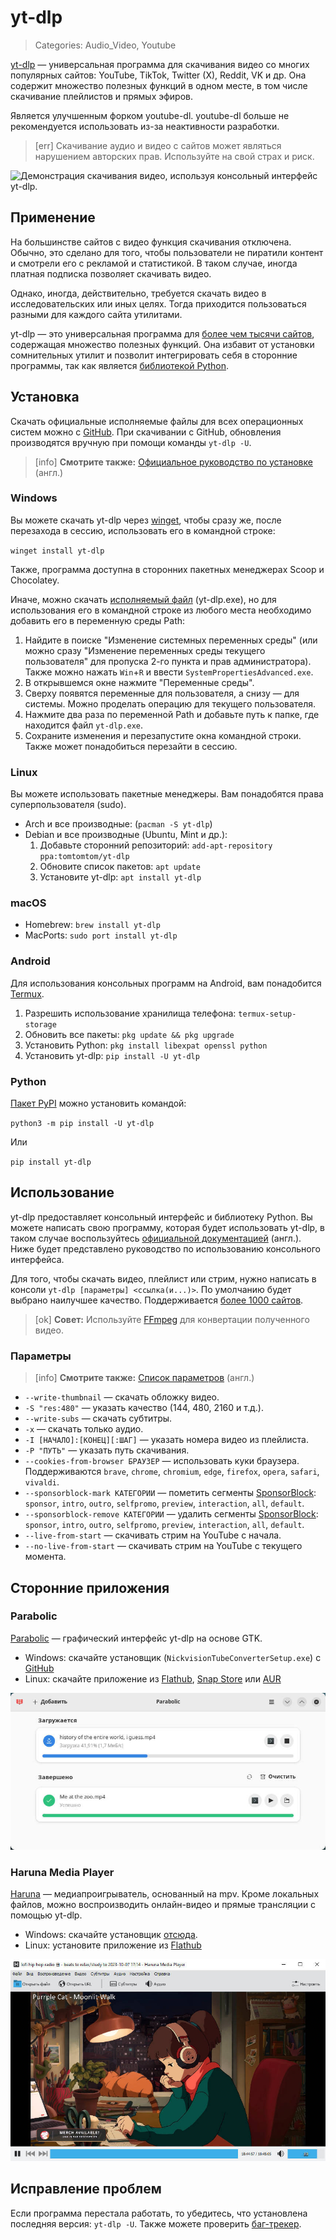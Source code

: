 # yt-dlp
> Categories: Audio_Video, Youtube

[yt-dlp](https://github.com/yt-dlp/yt-dlp) — универсальная программа для
скачивания видео со многих популярных сайтов: YouTube, TikTok, Twitter (X),
Reddit, VK и др. Она содержит множество полезных функций в одном месте, в том
числе скачивание плейлистов и прямых эфиров.

Является улучшенным форком youtube-dl. youtube-dl больше не рекомендуется
использовать из-за неактивности разработки.

> [err] Скачивание аудио и видео с сайтов может являться нарушением авторских
> прав. Используйте на свой страх и риск.

![Демонстрация скачивания видео, используя консольный интерфейс
yt-dlp.](/media/yt_dlp.jpg)

## Применение

На большинстве сайтов с видео функция скачивания отключена. Обычно, это сделано
для того, чтобы пользователи не пиратили контент и смотрели его с рекламой и
статистикой. В таком случае, иногда платная подписка позволяет скачивать видео.

Однако, иногда, действительно, требуется скачать видео в исследовательских или
иных целях. Тогда приходится пользоваться разными для каждого сайта утилитами.

yt-dlp — это универсальная программа для [более чем тысячи
сайтов](https://github.com/yt-dlp/yt-dlp/blob/master/supportedsites.md),
содержащая множество полезных функций. Она избавит от установки сомнительных
утилит и позволит интегрировать себя в сторонние программы, так как является
[библиотекой Python](https://pypi.org/project/yt-dlp).

## Установка

Скачать официальные исполняемые файлы для всех операционных систем можно с
[GitHub](https://github.com/yt-dlp/yt-dlp/releases). При скачивании с GitHub,
обновления производятся вручную при помощи команды `yt-dlp -U`.

> [info] **Смотрите также:** [Официальное руководство по
> установке](https://github.com/yt-dlp/yt-dlp/wiki/Installation) (англ.)

### Windows

Вы можете скачать yt-dlp через [winget](/wiki/winget.html), чтобы сразу же,
после перезахода в сессию, использовать его в командной строке:

`winget install yt-dlp`

Также, программа доступна в сторонних пакетных менеджерах Scoop и Chocolatey.

Иначе, можно скачать [исполняемый
файл](https://github.com/yt-dlp/yt-dlp/releases) (yt-dlp.exe), но для
использования его в командной строке из любого места необходимо добавить его в
переменную среды Path:

1. Найдите в поиске "Изменение системных переменных среды" (или можно сразу
"Изменение переменных среды текущего пользователя" для пропуска 2-го пункта и
прав администратора). Также можно нажать `Win`+`R` и ввести
`SystemPropertiesAdvanced.exe`.
2. В открывшемся окне нажмите "Переменные среды".
3. Сверху появятся переменные для пользователя, а снизу — для системы. Можно
проделать операцию для текущего пользователя.
4. Нажмите два раза по переменной Path и добавьте путь к папке, где находится
файл `yt-dlp.exe`.
5. Сохраните изменения и перезапустите окна командной строки. Также может
понадобиться перезайти в сессию.

### Linux

Вы можете использовать пакетные менеджеры. Вам понадобятся права
суперпользователя (sudo).

- Arch и все производные: (`pacman -S yt-dlp`)
- Debian и все производные (Ubuntu, Mint и др.):
    1. Добавьте сторонний репозиторий: `add-apt-repository ppa:tomtomtom/yt-dlp`
    2. Обновите список пакетов: `apt update`
    3. Установите yt-dlp: `apt install yt-dlp`

### macOS

- Homebrew: `brew install yt-dlp`
- MacPorts: `sudo port install yt-dlp`

### Android

Для использования консольных программ на Android, вам понадобится
[Termux](https://github.com/termux/termux-app/releases).

1. Разрешить использование хранилища телефона: `termux-setup-storage`
2. Обновить все пакеты: `pkg update && pkg upgrade`
3. Установить Python: `pkg install libexpat openssl python`
4. Установить yt-dlp: `pip install -U yt-dlp`

### Python

[Пакет PyPI](https://pypi.org/project/yt-dlp) можно установить командой:

`python3 -m pip install -U yt-dlp`

Или

`pip install yt-dlp`

## Использование

yt-dlp предоставляет консольный интерфейс и библиотеку Python. Вы можете
написать свою программу, которая будет использовать yt-dlp, в таком случае
воспользуйтесь
[официальной документацией](https://github.com/yt-dlp/yt-dlp#embedding-yt-dlp)
(англ.). Ниже будет представлено руководство по использованию консольного
интерфейса.

Для того, чтобы скачать видео, плейлист или стрим, нужно написать в консоли
`yt-dlp [параметры] <ссылка(и...)>`. По умолчанию будет выбрано наилучшее
качество. Поддерживается [более 1000
сайтов](https://github.com/yt-dlp/yt-dlp/blob/master/supportedsites.md).

> [ok] **Совет:** Используйте [FFmpeg](/wiki/ffmpeg.html) для конвертации
> полученного видео.

### Параметры

> [info] **Смотрите также:** [Список
параметров](https://github.com/yt-dlp/yt-dlp#usage-and-options) (англ.)

- `--write-thumbnail` — скачать обложку видео.
- `-S "res:480"` — указать качество (144, 480, 2160 и т.д.).
- `--write-subs` — скачать субтитры.
- `-x` — скачать только аудио.
- `-I [НАЧАЛО]:[КОНЕЦ][:ШАГ]` — указать номера видео из плейлиста.
- `-P "ПУТЬ"` — указать путь скачивания.
- `--cookies-from-browser БРАУЗЕР` — использовать куки браузера. Поддерживаются
`brave`, `chrome`, `chromium`, `edge`, `firefox`, `opera`, `safari`, `vivaldi`.
- `--sponsorblock-mark КАТЕГОРИИ` — пометить сегменты
[SponsorBlock](/wiki/sponsorblock.html): `sponsor`, `intro`, `outro`,
`selfpromo`, `preview`, `interaction`, `all`, `default`.
- `--sponsorblock-remove КАТЕГОРИИ` — удалить сегменты
[SponsorBlock](/wiki/sponsorblock.html): `sponsor`, `intro`, `outro`,
`selfpromo`, `preview`, `interaction`, `all`, `default`.
- `--live-from-start` — скачивать стрим на YouTube с начала.
- `--no-live-from-start` — скачивать стрим на YouTube с текущего момента.

## Сторонние приложения

### Parabolic

[Parabolic](https://github.com/NickvisionApps/Parabolic) — графический
интерфейс yt-dlp на основе GTK.

- Windows: скачайте установщик (`NickvisionTubeConverterSetup.exe`) с
[GitHub](https://github.com/NickvisionApps/Parabolic/releases)
- Linux: скачайте приложение из
[Flathub](https://flathub.org/apps/details/org.nickvision.tubeconverter),
[Snap Store](https://snapcraft.io/tube-converter) или
[AUR](https://aur.archlinux.org/packages/parabolic)

![Скриншот программы Parabolic](/media/yt_dlp_parabolic.jpg)

### Haruna Media Player

[Haruna](https://haruna.kde.org) — медиапроигрыватель, основанный на mpv.
Кроме локальных файлов, можно воспроизводить онлайн-видео и прямые трансляции
с помощью yt-dlp.

- Windows: скачайте установщик
[отсюда](https://binary-factory.kde.org/job/Haruna_Nightly_mingw64).
- Linux: установите приложение из
[Flathub](https://flathub.org/apps/org.kde.haruna)

![Скриншот программы Haruna](/media/yt_dlp_haruna.jpg)

## Исправление проблем

Если программа перестала работать, то убедитесь, что установлена последняя
версия: `yt-dlp -U`. Также можете проверить
[баг-трекер](https://github.com/yt-dlp/yt-dlp/issues).